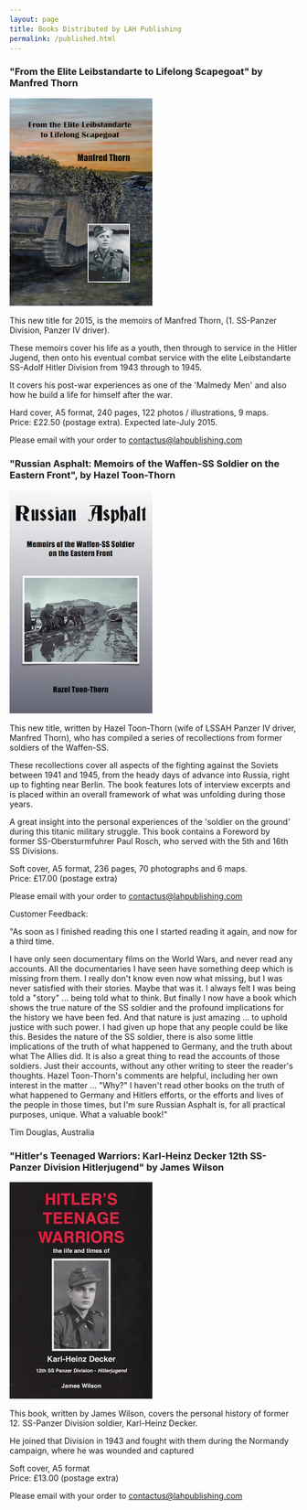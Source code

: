 ```yaml
---
layout: page
title: Books Distributed by LAH Publishing
permalink: /published.html
---
```


<div id="publishedByLAH">

  <h3>"From the Elite Leibstandarte to Lifelong Scapegoat" by Manfred Thorn</h3>
  <img src="./assets/elite.png" alt="From Elite Leibstandarte to Lifelong Scapegoat" class="books" />

  <p>This new title for 2015, is the memoirs of Manfred Thorn, (1. SS-Panzer Division, Panzer IV driver).</p>

  <p>These memoirs cover his life as a youth, then through to service in the Hitler Jugend, then onto his eventual combat service with the elite Leibstandarte SS-Adolf Hitler Division from 1943 through to 1945.</p>

  <p>It covers his post-war experiences as one of the 'Malmedy Men' and also how he build a life for himself after the war.</p>

  <p>Hard cover, A5 format, 240 pages, 122 photos / illustrations, 9 maps. <br />Price: &pound;22.50 (postage extra). Expected late-July 2015.</p>

  <p>Please email with your order to <a href="mailto:contactus@lahpublishing.com">contactus@lahpublishing.com</a></p>

  <h3>"Russian Asphalt: Memoirs of the Waffen-SS Soldier on the Eastern Front", by Hazel Toon-Thorn</h3>
  <img src="./assets/russian.jpg" alt="Russian Asphalt: Memoirs of the Waffen-SS Soldier on the Eastern Front" class="books" />

  <p>This new title, written by Hazel Toon-Thorn (wife of LSSAH Panzer IV driver, Manfred Thorn), who has compiled a series of recollections from former soldiers of the Waffen-SS.</p>

  <p>These recollections cover all aspects of the fighting against the Soviets between 1941 and 1945, from the heady days of advance into Russia, right up to fighting near Berlin. The book features lots of interview excerpts and is placed within an overall framework of what was unfolding during those years.</p>

  <p>A great insight into the personal experiences of the 'soldier on the ground' during this titanic military struggle. This book contains a Foreword by former SS-Obersturmfuhrer Paul Rosch, who served with the 5th and 16th SS Divisions.</p>

  <p>Soft cover, A5 format, 236 pages, 70 photographs and 6 maps. <br />Price: &pound;17.00 (postage extra)</p>

  <p>Please email with your order to <a href="mailto:contactus@lahpublishing.com">contactus@lahpublishing.com</a></p>

  <p>Customer Feedback:</p>
  <p>"As soon as I finished reading this one I started reading it again, and now for a third time.</p>
  I have only seen documentary films on the World Wars, and never read any accounts.  All the documentaries I have seen have something deep which is missing from them.  I really don't know even now what missing, but I was never satisfied with their stories.  Maybe that was it.  I always felt I was being told a "story" ... being told what to think.  But finally I now have a book which shows the true nature of the SS soldier and the profound implications for the history we have been fed.  And that nature is just amazing ... to uphold justice with such power.  I had given up hope that any people could be like this.
  Besides the nature of the SS soldier, there is also some little implications of the truth of what happened to Germany, and the truth about what The Allies did.
  It is also a great thing to read the accounts of those soldiers.  Just their accounts, without any other writing to steer the reader's thoughts.  Hazel Toon-Thorn's comments are helpful, including her own interest in the matter ... "Why?"
  I haven't read other books on the truth of what happened to Germany and Hitlers efforts, or the efforts and lives of the people in those times, but I'm sure Russian Asphalt is, for all practical purposes, unique.
  What a valuable book!"

  <p>Tim Douglas, Australia</p>

  <h3>"Hitler's Teenaged Warriors: Karl-Heinz Decker 12th SS-Panzer Division Hitlerjugend" by James Wilson</h3>
  <img src="./assets/teenage-warrior.jpeg" alt="Hitler's Teenaged Warriors: Karl-Heinz Decker 12th SS-Panzer Division Hitlerjugend" class="books" />

  <p>This book, written by James Wilson, covers the personal history of former 12. SS-Panzer Division soldier, Karl-Heinz Decker.</p>

  <p>He joined that Division in 1943 and fought with them during the Normandy campaign, where he was wounded and captured</p>

  <p>Soft cover, A5 format <br />Price: &pound;13.00 (postage extra)</p>

  <p>Please email with your order to <a href="mailto:contactus@lahpublishing.com">contactus@lahpublishing.com</a></p>

</div>

